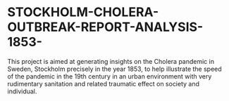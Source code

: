 # STOCKHOLM-CHOLERA-OUTBREAK-REPORT-ANALYSIS-1853-
This project is aimed at generating insights on the Cholera pandemic in Sweden, Stockholm precisely in the year 1853, to help illustrate the speed of the pandemic in the 19th century in an urban environment with very rudimentary sanitation and related traumatic effect on society and individual.
